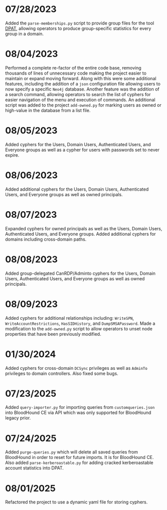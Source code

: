 # 07/28/2023

Added the `parse-memberships.py` script to provide group files for the tool [DPAT](https://github.com/clr2of8/DPAT), allowing operators to produce group-specific statistics for every group in a domain.

# 08/04/2023

Performed a complete re-factor of the entire code base, removing thousands of lines of unnecessary code making the project easier to maintain or expand moving forward. Along with this were some additional features, including the addition of a `json` configuration file allowing users to now specify a specific `Neo4j` database. Another feature was the addition of a search command, allowing operators to search the list of cyphers for easier navigation of the menu and execution of commands. An additional script was added to the project `add-owned.py` for marking users as owned or high-value in the database from a list file.

# 08/05/2023

Added cyphers for the Users, Domain Users, Authenticated Users, and Everyone groups as well as a cypher for users with passwords set to never expire.

# 08/06/2023

Added additional cyphers for the Users, Domain Users, Authenticated Users, and Everyone groups as well as owned principals.

# 08/07/2023

Expanded cyphers for owned principals as well as the Users, Domain Users, Authenticated Users, and Everyone groups. Added additional cyphers for domains including cross-domain paths.

# 08/08/2023

Added group-delegated CanRDP/Adminto cyphers for the Users, Domain Users, Authenticated Users, and Everyone groups as well as owned principals.

# 08/09/2023

Added cyphers for additional relationships including: `WriteSPN`, `WriteAccountRestrictions`, `HasSIDHistory`, and `DumpSMSAPassword`. Made a modification to the `add-owned.py` script to allow operators to unset node properties that have been previously modified.

# 01/30/2024

Added cyphers for cross-domain `DCSync` privileges as well as `AdminTo` privileges to domain controllers. Also fixed some bugs.

# 07/23/2025

Added `query-importer.py` for importing queries from `customqueries.json` into BloodHound CE via API which was only supported for BloodHound legacy prior.

# 07/24/2025

Added `purge-queries.py` which will delete all saved queries from BloodHound in order to reset for future imports. It is for BloodHound CE. Also added `parse-kerberoastable.py` for adding cracked kerberoastable account statistics into DPAT.

# 08/01/2025

Refactored the project to use a dynamic yaml file for storing cyphers.
